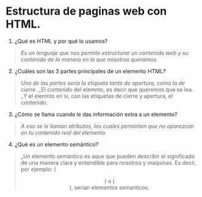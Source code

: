 # Estructura de paginas web con HTML.
1. ¿Qué es HTML y por qué lo usamos?
> _Es un lenguaje que nos permite estructurar un contenido web y su contenido de la manera en la que nosotros queramos._

2. ¿Cuáles son las 3 partes principales de un elemento HTML?
> _Una de las partes seria la etiqueta tanto de apertura, como la de cierre._
> _El contenido del elemnto, es decir que queremos que se lea.
> _Y el elemnto en si, con las etiquetas de cierre y apertura, el contenido.

3. ¿Cómo se llama cuando le das información extra a un elemento?
> _A eso se le llaman atributos, los cuales perminten que no aparezcan en tu contenido real del elemento_

4. ¿Qué es un elemento semántico?
> _Un elemento semantico es aque que pueden describir el significado de una manera clara y entendible para nosotros y maquinas. Es decir, por ejemplo: (<header>) o (<footer>), serian elementos semanticos.